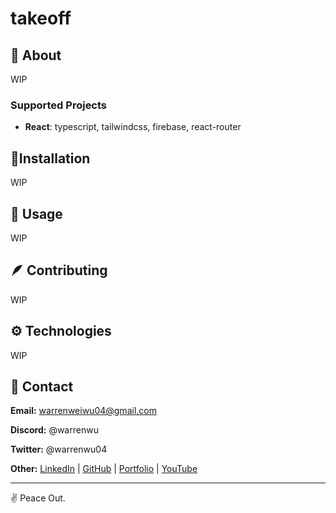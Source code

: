 # takeoff

## 🤔 About

WIP

### Supported Projects
- **React**: typescript, tailwindcss, firebase, react-router

## 🔨Installation

WIP

## 🎈 Usage

WIP

## 🪶 Contributing

WIP

## ⚙️ Technologies

WIP

## 💬 Contact

**Email:** warrenweiwu04@gmail.com

**Discord:** @warrenwu

**Twitter:** @warrenwu04

**Other:** 
[LinkedIn](https://www.linkedin.com/in/warren-wu4/) | [GitHub](https://github.com/WarrenWu4) | [Portfolio](https://www.warrenwu.dev/) | [YouTube](https://www.youtube.com/channel/UCiJosbDdPhrP3Rn3hfSBInw/)

---

✌️ Peace Out.
